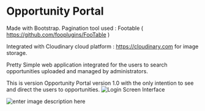Opportunity Portal
===================
Made with Bootstrap. 
Pagination tool used : Footable ( https://github.com/fooplugins/FooTable )

Integrated with Cloudinary cloud platform : https://cloudinary.com for image storage.

Pretty Simple web application integrated for the users to search opportunities uploaded and managed by administrators.

This is version Opportunity Portal version 1.0 with the only intention to see and direct the users to opportunities. 
![Login Screen Interface](https://lh3.googleusercontent.com/-hHvwSwhuyuY/WYIIW44zWgI/AAAAAAAAAn4/57fmSa6G1E82scWR5QJXCnFXwUxWD2ZSQCLcBGAs/s0/LoginScreen.png "LoginScreen.png")

![enter image description here](https://lh3.googleusercontent.com/-ERcnNHY9118/WYIJbeq1UQI/AAAAAAAAAoA/nbDJtOx0CWYAQz46sGLrRCeCsBoVQYYbgCLcBGAs/s0/User+Login.png "User Login.png")
